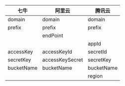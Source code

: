 | 七牛       | 阿里云          | 腾讯云     |
| ---------- | --------------- | ---------- |
| domain     | domain          | domain     |
| prefix     | prefix          | prefix     |
|            | endPoint        |            |
|            |                 | appId      |
| accessKey  | accessKeyId     | secretId   |
| secretKey  | accessKeySecret | secretKey  |
| bucketName | bucketName      | bucketName |
|            |                 | region     |

